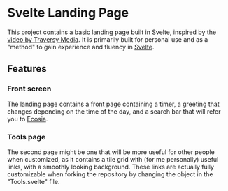 # Svelte Landing Page
This project contains a basic landing page built in Svelte, inspired by the [video by Traversy Media](https://www.youtube.com/watch?v=fSTQzlprGLI&t=1823s). It is primarily built for personal use and as a "method" to gain experience and fluency in [Svelte](https://svelte.dev).

## Features
### Front screen
The landing page contains a front page containing a timer, a greeting that changes depending on the time of the day, and a search bar that will refer you to [Ecosia](https://ecosia.org).

### Tools page
The second page might be one that will be more useful for other people when customized, as it contains a tile grid with (for me personally) useful links, with a smoothly looking background. These links are actually fully customizable when forking the repository by changing the object in the "Tools.svelte" file.